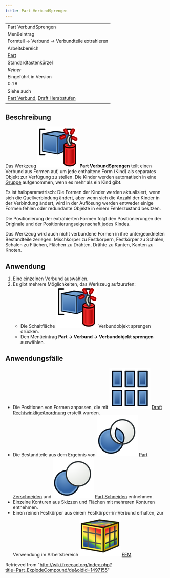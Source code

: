 ```yaml
---
title: Part VerbundSprengen
---
```


|                                                                                                                     |
| ------------------------------------------------------------------------------------------------------------------- |
| Part VerbundSprengen                                                                                                |
| Menüeintrag                                                                                                         |
| Formteil → Verbund → Verbundteile extrahieren                                                                       |
| Arbeitsbereich                                                                                                      |
| [Part](/Part_Workbench/de "Part Workbench/de")                                                                      |
| Standardtastenkürzel                                                                                                |
| _Keiner_                                                                                                            |
| Eingeführt in Version                                                                                               |
| 0.18                                                                                                                |
| Siehe auch                                                                                                          |
| [Part Verbund](/Part_Compound/de "Part Compound/de"), [Draft Herabstufen](/Draft_Downgrade/de "Draft Downgrade/de") |
|                                                                                                                     |

## Beschreibung

Das Werkzeug ![](/src/assets/images/Part_ExplodeCompound.svg) **Part VerbundSprengen** teilt einen Verbund aus Formen auf, um jede enthaltene Form (Kind) als separates Objekt zur Verfügung zu stellen. Die Kinder werden automatisch in eine [Gruppe](/Std_Group/de "Std Group/de") aufgenommen, wenn es mehr als ein Kind gibt.

Es ist halbparametrisch: Die Formen der Kinder werden aktualisiert, wenn sich die Quellverbindung ändert, aber wenn sich die Anzahl der Kinder in der Verbindung ändert, wird in der Auflösung werden entweder einige Formen fehlen oder redundante Objekte in einem Fehlerzustand besitzen.

Die Positionierung der extrahierten Formen folgt den Positionierungen der Originale und der Positionierungseigenschaft jedes Kindes.

Das Werkzeug wird auch nicht verbundene Formen in ihre untergeordneten Bestandteile zerlegen: Mischkörper zu Festkörpern, Festkörper zu Schalen, Schalen zu Flächen, Flächen zu Drähten, Drähte zu Kanten, Kanten zu Knoten.

## Anwendung

1. Eine einzelnen Verbund auswählen.
2. Es gibt mehrere Möglichkeiten, das Werkzeug aufzurufen:
   - Die Schaltfläche ![](/src/assets/images/Part_ExplodeCompound.svg) Verbundobjekt sprengen drücken.
   - Den Menüeintrag **Part → Verbund → Verbundobjekt sprengen** auswählen.

## Anwendungsfälle

- Die Positionen von Formen anpassen, die mit ![](/src/assets/images/Draft_OrthoArray.svg) [Draft RechtwinkligeAnordnung](/Draft_OrthoArray/de "Draft OrthoArray/de") erstellt wurden.
- Die Bestandteile aus dem Ergebnis von ![](/src/assets/images/Part_Slice.svg) [Part Zerschneiden](/Part_Slice/de "Part Slice/de") und ![](/src/assets/images/Part_Cut.svg) [Part Schneiden](/Part_Cut/de "Part Cut/de") entnehmen.
- Einzelne Konturen aus Skizzen und Flächen mit mehreren Konturen entnehmen.
- Einen reinen Festkörper aus einem Festkörper-in-Verbund erhalten, zur Verwendung im Arbeitsbereich ![](/src/assets/images/Workbench_FEM.svg) [FEM](/FEM_Workbench/de "FEM Workbench/de").

Retrieved from "<http://wiki.freecad.org/index.php?title=Part_ExplodeCompound/de&oldid=1497155>"
